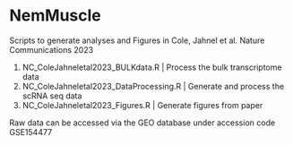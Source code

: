 # NemMuscle
Scripts to generate analyses and Figures in Cole, Jahnel et al. Nature Communications 2023

1) NC_ColeJahneletal2023_BULKdata.R | Process the bulk transcriptome data
2) NC_ColeJahneletal2023_DataProcessing.R | Generate and process the scRNA seq data
3) NC_ColeJahneletal2023_Figures.R | Generate figures from paper

Raw data can be accessed via the GEO database under accession code GSE154477
